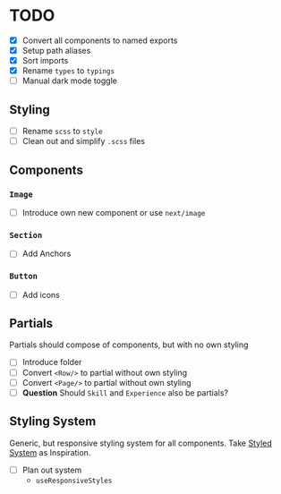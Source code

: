 # TODO

- [x] Convert all components to named exports
- [x] Setup path aliases
- [x] Sort imports
- [x] Rename `types` to `typings`
- [ ] Manual dark mode toggle

## Styling

- [ ] Rename `scss` to `style`
- [ ] Clean out and simplify `.scss` files

## Components

### `Image`

- [ ] Introduce own new component or use `next/image`

### `Section`

- [ ] Add Anchors

### `Button`

- [ ] Add icons

## Partials

Partials should compose of components, but with no own styling

- [ ] Introduce folder
- [ ] Convert `<Row/>` to partial without own styling
- [ ] Convert `<Page/>` to partial without own styling
- [ ] **Question** Should `Skill` and `Experience` also be partials?

## Styling System

Generic, but responsive styling system for all components.
Take [Styled System](https://styled-system.com/) as Inspiration.

- [ ] Plan out system
  - `useResponsiveStyles`
